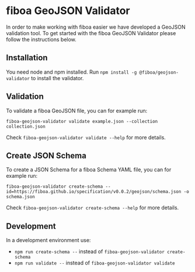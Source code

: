 # fiboa GeoJSON Validator

In order to make working with fiboa easier we have developed a GeoJSON validation tool.
To get started with the fiboa GeoJSON Validator please follow the instructions below.

## Installation

You need node and npm installed. 
Run `npm install -g @fiboa/geojson-validator` to install the validator.

## Validation

To validate a fiboa GeoJSON file, you can for example run:

`fiboa-geojson-validator validate example.json --collection collection.json`

Check `fiboa-geojson-validator validate --help` for more details.

## Create JSON Schema

To create a JSON Schema for a fiboa Schema YAML file, you can for example run:

`fiboa-geojson-validator create-schema --id=https://fiboa.github.io/specification/v0.0.2/geojson/schema.json -o schema.json`

Check `fiboa-geojson-validator create-schema --help` for more details.

## Development

In a development environment use:
- `npm run create-schema --` instead of `fiboa-geojson-validator create-schema`
- `npm run validate --` instead of `fiboa-geojson-validator validate`

